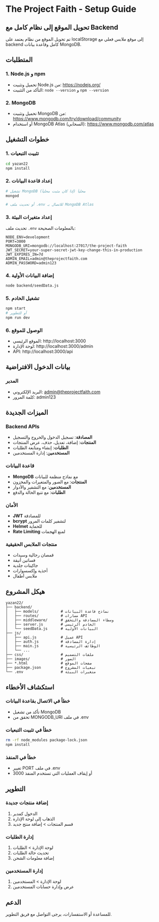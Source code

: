 # The Project Faith - Setup Guide

## تحويل الموقع إلى نظام كامل مع Backend

تم تحويل الموقع من نظام يعتمد على localStorage إلى موقع ملابس فعلي مع backend كامل وقاعدة بيانات MongoDB.

## المتطلبات

### 1. Node.js و npm
- تحميل وتثبيت Node.js من: https://nodejs.org/
- التأكد من التثبيت: `node --version` و `npm --version`

### 2. MongoDB
- تحميل وتثبيت MongoDB من: https://www.mongodb.com/try/download/community
- أو استخدام MongoDB Atlas (السحابي): https://www.mongodb.com/atlas

## خطوات التشغيل

### 1. تثبيت التبعيات
```bash
cd yazan22
npm install
```

### 2. إعداد قاعدة البيانات
```bash
# تشغيل MongoDB محلياً (إذا كان مثبت محلياً)
mongod

# أو تحديث ملف .env للاتصال بـ MongoDB Atlas
```

### 3. إعداد متغيرات البيئة
تحديث ملف `.env` بالمعلومات الصحيحة:
```env
NODE_ENV=development
PORT=3000
MONGODB_URI=mongodb://localhost:27017/the-project-faith
JWT_SECRET=your-super-secret-jwt-key-change-this-in-production
JWT_EXPIRES_IN=7d
ADMIN_EMAIL=admin@theprojectfaith.com
ADMIN_PASSWORD=admin123
```

### 4. إضافة البيانات الأولية
```bash
node backend/seedData.js
```

### 5. تشغيل الخادم
```bash
npm start
# أو للتطوير
npm run dev
```

### 6. الوصول للموقع
- الموقع الرئيسي: http://localhost:3000
- لوحة الإدارة: http://localhost:3000/admin
- API: http://localhost:3000/api

## بيانات الدخول الافتراضية

### المدير
- البريد الإلكتروني: admin@theprojectfaith.com
- كلمة المرور: admin123

## الميزات الجديدة

### Backend APIs
- **المصادقة**: تسجيل الدخول والخروج والتسجيل
- **المنتجات**: إضافة، تعديل، حذف، عرض المنتجات
- **الطلبات**: إنشاء ومتابعة الطلبات
- **المستخدمين**: إدارة المستخدمين

### قاعدة البيانات
- **MongoDB** مع نماذج منظمة للبيانات
- **المنتجات**: مع الصور والمتغيرات والمخزون
- **المستخدمين**: مع التشفير والأدوار
- **الطلبات**: مع تتبع الحالة والدفع

### الأمان
- **JWT** للمصادقة
- **bcrypt** لتشفير كلمات المرور
- **Helmet** للحماية
- **Rate Limiting** لمنع الهجمات

### منتجات الملابس الحقيقية
- قمصان رجالية وسيدات
- فساتين أنيقة
- جاكيتات جلدية
- أحذية وإكسسوارات
- ملابس أطفال

## هيكل المشروع

```
yazan22/
├── backend/
│   ├── models/          # نماذج قاعدة البيانات
│   ├── routes/          # مسارات API
│   ├── middleware/      # وسطاء المصادقة والتحقق
│   ├── server.js        # الخادم الرئيسي
│   └── seedData.js      # البيانات الأولية
├── js/
│   ├── api.js           # عميل API
│   ├── auth.js          # إدارة المصادقة
│   ├── main.js          # الوظائف الرئيسية
│   └── ...
├── css/                 # ملفات التصميم
├── images/              # الصور
├── *.html               # صفحات الموقع
├── package.json         # تبعيات المشروع
└── .env                 # متغيرات البيئة
```

## استكشاف الأخطاء

### خطأ في الاتصال بقاعدة البيانات
- تأكد من تشغيل MongoDB
- تحقق من MONGODB_URI في ملف .env

### خطأ في تثبيت التبعيات
```bash
rm -rf node_modules package-lock.json
npm install
```

### خطأ في المنفذ
- تغيير PORT في ملف .env
- أو إيقاف العمليات التي تستخدم المنفذ 3000

## التطوير

### إضافة منتجات جديدة
1. الدخول كمدير
2. الذهاب إلى لوحة الإدارة
3. قسم المنتجات > إضافة منتج جديد

### إدارة الطلبات
1. لوحة الإدارة > الطلبات
2. تحديث حالة الطلبات
3. إضافة معلومات الشحن

### إدارة المستخدمين
1. لوحة الإدارة > المستخدمين
2. عرض وإدارة حسابات المستخدمين

## الدعم

للمساعدة أو الاستفسارات، يرجى التواصل مع فريق التطوير.
